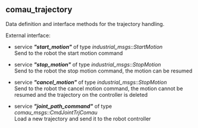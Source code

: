## comau_trajectory 

Data definition and interface methods for the trajectory handling.

External interface:

  * service _**"start_motion"**_ of type _industrial_msgs::StartMotion_  
  Send to the robot the start motion command

  * service _**"stop_motion"**_ of type _industrial_msgs::StopMotion_   
  Send to the robot the stop motion command, the motion can be resumed

  * service _**"cancel_motion"**_ of type _industrial_msgs::StopMotion_   
  Send to the robot the cancel motion command, the motion cannot be resumed and the trajectory on the controller is deleted

  * service _**"joint_path_command"**_ of type _comau_msgs::CmdJointTrjComau_   
  Load a new trajectory and send it to the robot controller

